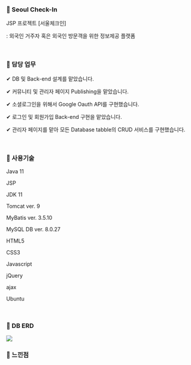 
<h3> 📌 Seoul Check-In </h3>
<p> JSP 프로젝트 [서울체크인] </p>
<p> : 외국인 거주자 혹은 외국인 방문객을 위한 정보제공 플랫폼 </p>
<br>

<h3> 📌 담당 업무 </h3>
<p> ✔ DB 및 Back-end 설계를 맡았습니다. </p>
<p> ✔ 커뮤니티 및 관리자 페이지 Publishing을 맡았습니다. </p>
<p> ✔ 소셜로그인을 위해서 Google Oauth API를 구현했습니다. </p>
<p> ✔ 로그인 및 회원가입 Back-end 구현을 맡았습니다. </p>
<p> ✔ 관리자 페이지를 맡아 모든 Database tabble의 CRUD 서비스를 구현했습니다. </p>
<br>
  
<h3> 📌 사용기술 </h3>
<p> Java 11 </p>
<p> JSP </p>
<p> JDK 11 </p>
<p> Tomcat ver. 9 </p>
<p> MyBatis ver. 3.5.10 </p>
<p> MySQL DB ver. 8.0.27 </p>
<p> HTML5 </p>
<p> CSS3 </p>
<p> Javascript </p>
<p> jQuery </p>
<p> ajax  </p>
<p> Ubuntu </p>
<br>
    
<h3> 📌 DB ERD </h3>
<img src="https://user-images.githubusercontent.com/114063255/209525747-536c57a4-531e-406b-99ca-5611eb75b6d8.png"/>
  
  
<h3> 📌 느낀점 </h3>





